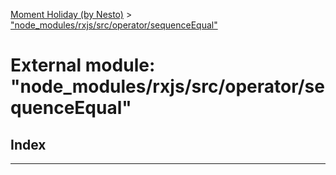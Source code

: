 [Moment Holiday (by Nesto)](../README.md) > ["node_modules/rxjs/src/operator/sequenceEqual"](../modules/_node_modules_rxjs_src_operator_sequenceequal_.md)

# External module: "node_modules/rxjs/src/operator/sequenceEqual"

## Index

---

